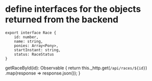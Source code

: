 define interfaces for the objects returned from the backend
===========================================================

```
export interface Race {
    id: number,
    name: string,
    ponies: Array<Pony>,
    startInstant: string,
    status: RaceStatus
}
```

getRaceById(id): Observable<Race> {
        return this._http.get(`/api/races/${id}`)
                         .map(response => response.json());
    }